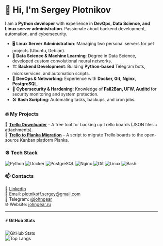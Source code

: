 # 👋 Hi, I'm Sergey Plotnikov  

I am a **Python developer** with experience in **DevOps, Data Science, and Linux server administration**. Passionate about backend development, automation, and cybersecurity.  

- 🖥 **Linux Server Administration**: Managing two personal servers for pet projects (Ubuntu, Debian).  
- 🧠 **Data Science & Machine Learning**: Degree in Data Science, developed custom convolutional neural networks.  
- 🏗 **Backend Development**: Building **Python-based** Telegram bots, microservices, and automation scripts.  
- 🐳 **DevOps & Networking**: Experience with **Docker, Git, Nginx, PostgreSQL**.  
- 🔐 **Cybersecurity & Hardening**: Knowledge of **Fail2Ban, UFW, Auditd** for security monitoring and system protection.  
- 🛠 **Bash Scripting**: Automating tasks, backups, and cron jobs.  

### 🔥 **My Projects**
🚀 **[Trello Downloader](https://github.com/garpastyls/Trello_downloader)** – A free tool for backing up Trello boards (JSON files + attachments).  
📌 **[Trello to Planka Migration](https://github.com/garpastyls/Trello_to_Planka_migration_script)** – A script to migrate Trello boards to the open-source Kanban platform Planka.  

### ⚙️ **Tech Stack**
![Python](https://img.shields.io/badge/-Python-3776AB?style=flat&logo=python&logoColor=white)
![Docker](https://img.shields.io/badge/-Docker-2496ED?style=flat&logo=docker&logoColor=white)
![PostgreSQL](https://img.shields.io/badge/-PostgreSQL-4169E1?style=flat&logo=postgresql&logoColor=white)
![Nginx](https://img.shields.io/badge/-Nginx-009639?style=flat&logo=nginx&logoColor=white)
![Git](https://img.shields.io/badge/-Git-F05032?style=flat&logo=git&logoColor=white)
![Linux](https://img.shields.io/badge/-Linux-FCC624?style=flat&logo=linux&logoColor=black)
![Bash](https://img.shields.io/badge/-Bash-4EAA25?style=flat&logo=gnu-bash&logoColor=white)

### 📫 **Contacts**
💼 [LinkedIn](https://www.linkedin.com/in/%D1%81%D0%B5%D1%80%D0%B3%D0%B5%D0%B9-%D0%BF%D0%BB%D0%BE%D1%82%D0%BD%D0%B8%D0%BA%D0%BE%D0%B2-9b3760125/)  
📧 Email: plotnikoff.sergey@gmail.com  
💬 Telegram: [@johngear](https://t.me/johngear)  
🌐 Website: [johngear.ru](https://johngear.ru)  

---

#### ⚡ **GitHub Stats**  
![GitHub Stats](https://github-readme-stats.vercel.app/api?username=garpastyls&show_icons=true&theme=dark)  
![Top Langs](https://github-readme-stats.vercel.app/api/top-langs/?username=garpastyls&layout=compact&theme=dark)  
